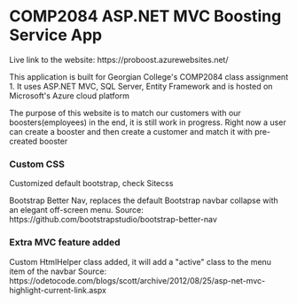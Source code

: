 <h1> COMP2084 ASP.NET MVC Boosting Service App</h1>
<p>Live link to the website: https://proboost.azurewebsites.net/ </p>
<p>This application is built for Georgian College's COMP2084 class assignment 1.
It uses ASP.NET MVC, SQL Server, Entity Framework and is hosted on Microsoft's Azure cloud platform</p>

<p>The purpose of this website is to match our customers with our boosters(employees) in the end, it is still work in progress. Right now a user can create a booster and then create a customer and match it with pre-created booster</p>

<h3>Custom CSS</h3>
<p>Customized default bootstrap, check Sitecss</p>
<p>Bootstrap Better Nav, replaces the default Bootstrap navbar collapse with an elegant off-screen menu. Source: https://github.com/bootstrapstudio/bootstrap-better-nav</p>

<h3>Extra MVC feature added</h3>
<p>Custom HtmlHelper class added, it will add a "active" class to the menu item of the navbar Source: https://odetocode.com/blogs/scott/archive/2012/08/25/asp-net-mvc-highlight-current-link.aspx</p>


<p></p>